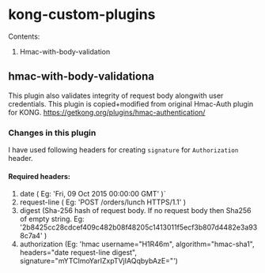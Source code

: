 # kong-custom-plugins

Contents:
1. Hmac-with-body-validation

## hmac-with-body-validationa
This plugin also validates integrity of request body alongwith user credentials.
This plugin is copied+modified from original Hmac-Auth plugin for KONG. https://getkong.org/plugins/hmac-authentication/

### Changes in this plugin
I have used following headers for creating `signature` for `Authorization` header.

#### Required headers:
1. date ( Eg: 'Fri, 09 Oct 2015 00:00:00 GMT' )`
2. request-line ( Eg: 'POST /orders/lunch HTTPS/1.1' )
3. digest (Sha-256 hash of request body. If no request body then Sha256 of empty string. Eg: '2b8425cc28cdcef409c482b08f48205c1413011f5ecf3b807d4482e3a938c7a4' )
4. authorization (Eg: 'hmac username="H1R46m", algorithm="hmac-sha1", headers="date request-line digest", signature="mYTClmoYarIZxpTVjIAQqbybAzE="')
